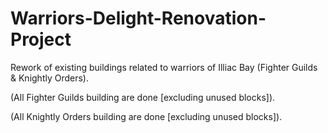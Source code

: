 # Warriors-Delight-Renovation-Project

Rework of existing buildings related to warriors of Illiac Bay (Fighter Guilds & Knightly Orders).

(All Fighter Guilds building are done [excluding unused blocks]).

(All Knightly Orders building are done [excluding unused blocks]).


